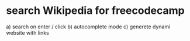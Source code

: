 # search Wikipedia for freecodecamp

a) search on enter / click
b) autocomplete mode
c) generete dynami website with links